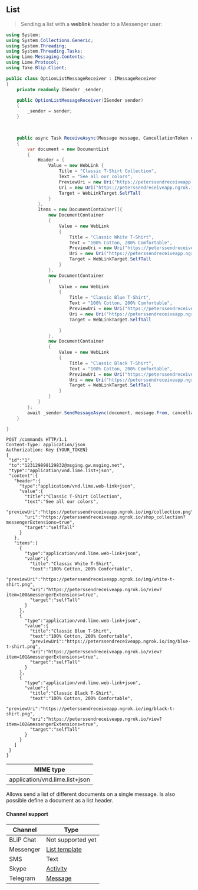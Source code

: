 ## List

> Sending a list with a **weblink** header to a Messenger user:

```csharp
using System;
using System.Collections.Generic;
using System.Threading;
using System.Threading.Tasks;
using Lime.Messaging.Contents;
using Lime.Protocol;
using Take.Blip.Client;

public class OptionListMessageReceiver : IMessageReceiver
{
    private readonly ISender _sender;

    public OptionListMessageReceiver(ISender sender)
    {
        _sender = sender;
    }

    

    public async Task ReceiveAsync(Message message, CancellationToken cancellationToken)
    {
        var document = new DocumentList
        {
            Header = {
                Value = new WebLink {
                    Title = "Classic T-Shirt Collection",
                    Text = "See all our colors",
                    PreviewUri = new Uri("https://peterssendreceiveapp.ngrok.io/img/collection.png"),
                    Uri = new Uri("https://peterssendreceiveapp.ngrok.io/shop_collection?messengerExtensions=true"),
                    Target = WebLinkTarget.SelfTall
                }
            },
            Items = new DocumentContainer[]{
                new DocumentContainer 
                {
                    Value = new WebLink
                    {
                        Title = "Classic White T-Shirt",
                        Text = "100% Cotton, 200% Comfortable",
                        PreviewUri = new Uri("https://peterssendreceiveapp.ngrok.io/img/white-t-shirt.png"),
                        Uri = new Uri("https://peterssendreceiveapp.ngrok.io/view?item=100&messengerExtensions=true"),
                        Target = WebLinkTarget.SelfTall
                    }
                },
                new DocumentContainer
                {
                    Value = new WebLink
                    {
                        Title = "Classic Blue T-Shirt",
                        Text = "100% Cotton, 200% Comfortable",
                        PreviewUri = new Uri("https://peterssendreceiveapp.ngrok.io/img/blue-t-shirt.png"),
                        Uri = new Uri("https://peterssendreceiveapp.ngrok.io/view?item=101&messengerExtensions=true"),
                        Target = WebLinkTarget.SelfTall

                    }
                },
                new DocumentContainer
                {
                    Value = new WebLink
                    {
                        Title = "Classic Black T-Shirt",
                        Text = "100% Cotton, 200% Comfortable",
                        PreviewUri = new Uri("https://peterssendreceiveapp.ngrok.io/img/black-t-shirt.png"),
                        Uri = new Uri("https://peterssendreceiveapp.ngrok.io/view?item=102&messengerExtensions=true"),
                        Target = WebLinkTarget.SelfTall
                    }
                }
            }
        };
        await _sender.SendMessageAsync(document, message.From, cancellationToken);
    }

}
```

 ```http
POST /commands HTTP/1.1
Content-Type: application/json
Authorization: Key {YOUR_TOKEN}
{  
  "id":"1",
  "to":"123129898129832@msging.gw.msging.net",
  "type":"application/vnd.lime.list+json",
  "content":{  
    "header":{  
      "type":"application/vnd.lime.web-link+json",
      "value":{  
        "title":"Classic T-Shirt Collection",
        "text":"See all our colors",
        "previewUri":"https://peterssendreceiveapp.ngrok.io/img/collection.png",
        "uri":"https://peterssendreceiveapp.ngrok.io/shop_collection?messengerExtensions=true",
        "target":"selfTall"
      }
    },
    "items":[  
      {  
        "type":"application/vnd.lime.web-link+json",
        "value":{  
          "title":"Classic White T-Shirt",
          "text":"100% Cotton, 200% Comfortable",
          "previewUri":"https://peterssendreceiveapp.ngrok.io/img/white-t-shirt.png",
          "uri":"https://peterssendreceiveapp.ngrok.io/view?item=100&messengerExtensions=true",
          "target":"selfTall"
        }
      },
      {  
        "type":"application/vnd.lime.web-link+json",
        "value":{  
          "title":"Classic Blue T-Shirt",
          "text":"100% Cotton, 200% Comfortable",
          "previewUri":"https://peterssendreceiveapp.ngrok.io/img/blue-t-shirt.png",
          "uri":"https://peterssendreceiveapp.ngrok.io/view?item=101&messengerExtensions=true",
          "target":"selfTall"
        }
      },
      {  
        "type":"application/vnd.lime.web-link+json",
        "value":{  
          "title":"Classic Black T-Shirt",
          "text":"100% Cotton, 200% Comfortable",
          "previewUri":"https://peterssendreceiveapp.ngrok.io/img/black-t-shirt.png",
          "uri":"https://peterssendreceiveapp.ngrok.io/view?item=102&messengerExtensions=true",
          "target":"selfTall"
        }
      }
    ]
  }
}
```


| MIME type                            |
|--------------------------------------|
| application/vnd.lime.list+json       |

Allows send a list of different documents on a single message. Is also possible define a document as a list header.

#### Channel support

| Channel              | Type                    | 
|--------------------|---------------------------|
| BLiP Chat          | Not supported yet         |
| Messenger          | [List template](https://developers.facebook.com/docs/messenger-platform/send-api-reference/list-template)|
| SMS                | Text                   |
| Skype              | [Activity](https://docs.botframework.com/en-us/skype/chat/#sending-messages-1)|
| Telegram           | [Message](https://core.telegram.org/bots/api#message)|
